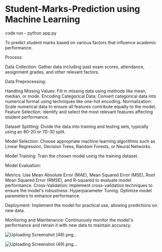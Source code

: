 # Student-Marks-Prediction using Machine Learning 


code run - python app.py

 To predict student marks based on various factors that influence academic performance.

Process:

Data Collection: Gather data including past exam scores, attendance, assignment grades, and other relevant factors.

Data Preprocessing:

Handling Missing Values: Fill in missing data using methods like mean, median, or mode.
Encoding Categorical Data: Convert categorical data into numerical format using techniques like one-hot encoding.
Normalization: Scale numerical data to ensure all features contribute equally to the model.
Feature Selection: Identify and select the most relevant features affecting student performance.

Dataset Splitting: Divide the data into training and testing sets, typically using an 80-20 or 70-30 split.

Model Selection: Choose appropriate machine learning algorithms such as Linear Regression, Decision Trees, Random Forests, or Neural Networks.

Model Training: Train the chosen model using the training dataset.

Model Evaluation:

Metrics: Use Mean Absolute Error (MAE), Mean Squared Error (MSE), Root Mean Squared Error (RMSE), and R-squared to evaluate model performance.
Cross-Validation: Implement cross-validation techniques to ensure the model's robustness.
Hyperparameter Tuning: Optimize model parameters to enhance performance.

Deployment: Implement the model for practical use, allowing predictions on new data.

Monitoring and Maintenance: Continuously monitor the model's performance and retrain it with new data to maintain accuracy.


![Uploading Screenshot (48).png…]()

![Uploading Screenshot (49).png…]()






